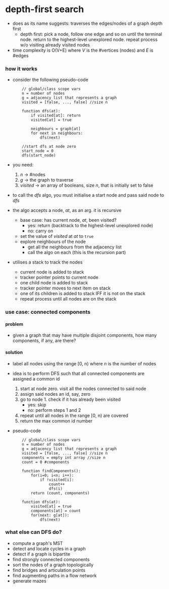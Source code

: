 # depth-first search
* does as its name suggests: traverses the edges/nodes of a graph depth first
    * depth first: pick a node, follow one edge and so on until the terminal node. return to the highest-level unexplored node. repeat process w/o visiting already visited nodes 
* time complexity is O(V+E) where *V* is the #vertices (nodes) and *E* is #edges

### how it works
* consider the following pseudo-code

    ```text
        // global/class scope vars
        n = number of nodes
        g = adjacency list that represents a graph
        visited = [false, ..., false] //size n

        function dfs(at):
            if visited[at]: return
            visited[at] = true

            neighbours = graph[at]
            for next in neighbours:
                dfs(next)
        
        //start dfs at node zero
        start_node = 0
        dfs(start_node)
    ```

* you need:
    1. *n* &rarr; #nodes
    2. *g* &rarr; the graph to traverse
    3. *visited* &rarr; an array of booleans, size *n*, that is initially set to false
* to call the *dfs* algo, you must initialise a start node and pass said node to *dfs*
* the algo accepts a node, *at*, as an arg. it is recursive
    * base case: has current node, *at*, been visited?
        * yes: return (backtrack to the highest-level unexplored node)
        * no: carry on
    * set the value of *visited* at *at* to `true`
    * explore neighbours of the node
        * get all the neighbours from the adjacency list
        * call the algo on each (this is the recursion part)
* utilises a stack to track the nodes
    * current node is added to stack
    * tracker pointer points to current node
    * one child node is added to stack
    * tracker pointer moves to next item on stack
    * one of its children is added to stack IFF it is not on the stack
    * repeat process until all nodes are on the stack

### use case: connected components
#### problem
* given a graph that may have multiple disjoint components, how many components, if any, are there?
#### solution
* label all nodes using the range [0, n) where *n* is the number of nodes
* idea is to perform DFS such that all connected components are assigned a common id
    1. start at node zero. visit all the nodes connected to said node
    2. assign said nodes an id, say, zero
    3. go to node 1. check if it has already been visited
        * yes: skip
        * no: perform steps 1 and 2
    4. repeat until all nodes in the range [0, n) are covered
    5. return the max common id number
* pseudo-code

    ```text
        // global/class scope vars
        n = number of nodes
        g = adjacency list that represents a graph
        visited = [false, ..., false] //size n
        components = empty int array //size n
        count = 0 #components

        function findComponents():
            for(i=0; i<n; i++):
                if !visited[i]:
                    count++
                    dfs(i)
            return (count, components)

        function dfs(at):
            visited[at] = true
            components[at] = count
            for(next: g[at]):
                dfs(next)
    ```

### what else can DFS do?
* compute a graph's MST
* detect and locate cycles in a graph
* detect if a graph is bipartite
* find strongly connected components
* sort the nodes of a graph topologically
* find bridges and articulation points
* find augmenting paths in a flow network
* generate mazes